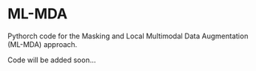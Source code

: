 # ML-MDA

Pythorch code for the Masking and Local Multimodal Data Augmentation (ML-MDA) approach. 

Code will be added soon... 
